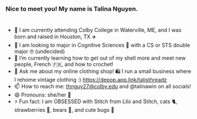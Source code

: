 ### Nice to meet you! My name is Talina Nguyen.
#
- 📍 I am currently attending Colby College in Waterville, ME, and I was born and raised in Houston, TX ✈️
- 🔭 I am looking to major in Cognitive Sciences 🧠 with a CS or STS double major 🤓 (undecided) 
- 🌱 I’m currently learning how to get out of my shell more and meet new people, French 🇫🇷, and how to crochet! 
- 💬 Ask me about my online clothing shop! 🛍️ I run a small business where I rehome vintage clothing :) https://depop.app.link/talisthreadz
- 📫 How to reach me: thnguy27@colby.edu and @talinawin on all socials!
- 😄 Pronouns: she/her 🎀
- ⚡ Fun fact: I am OBSESSED with Stitch from Lilo and Stitch, cats 🐈, strawberries 🍓, bears 🧸, and cute bugs 🐛 

